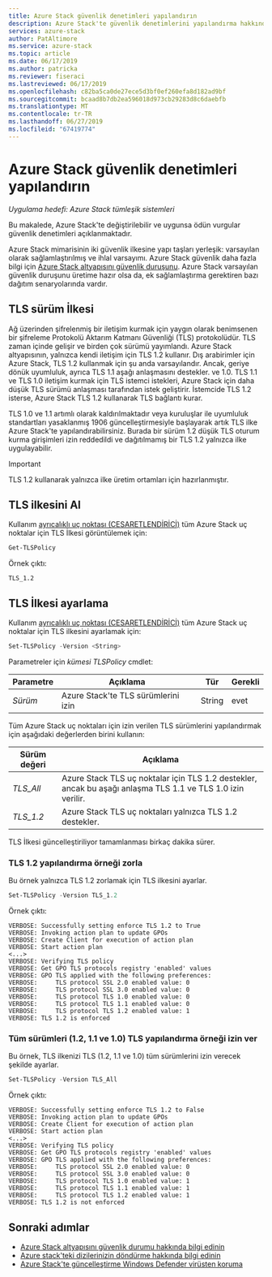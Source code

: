 ```yaml
---
title: Azure Stack güvenlik denetimleri yapılandırın
description: Azure Stack'te güvenlik denetimlerini yapılandırma hakkında bilgi edinin
services: azure-stack
author: PatAltimore
ms.service: azure-stack
ms.topic: article
ms.date: 06/17/2019
ms.author: patricka
ms.reviewer: fiseraci
ms.lastreviewed: 06/17/2019
ms.openlocfilehash: c82ba5ca0de27ece5d3bf0ef260efa8d182ad9bf
ms.sourcegitcommit: bcaad8b7db2ea596018d973cb29283d8c6daebfb
ms.translationtype: MT
ms.contentlocale: tr-TR
ms.lasthandoff: 06/27/2019
ms.locfileid: "67419774"
---
```

# <a name="configure-azure-stack-security-controls"></a>Azure Stack güvenlik denetimleri yapılandırın

*Uygulama hedefi: Azure Stack tümleşik sistemleri*

Bu makalede, Azure Stack'te değiştirilebilir ve uygunsa ödün vurgular güvenlik denetimleri açıklanmaktadır.

Azure Stack mimarisinin iki güvenlik ilkesine yapı taşları yerleşik: varsayılan olarak sağlamlaştırılmış ve ihlal varsayımı. Azure Stack güvenlik daha fazla bilgi için [Azure Stack altyapısını güvenlik duruşunu](azure-stack-security-foundations.md). Azure Stack varsayılan güvenlik duruşunu üretime hazır olsa da, ek sağlamlaştırma gerektiren bazı dağıtım senaryolarında vardır.

## <a name="tls-version-policy"></a>TLS sürüm İlkesi

Ağ üzerinden şifrelenmiş bir iletişim kurmak için yaygın olarak benimsenen bir şifreleme Protokolü Aktarım Katmanı Güvenliği (TLS) protokolüdür. TLS zaman içinde gelişir ve birden çok sürümü yayımlandı. Azure Stack altyapısının, yalnızca kendi iletişim için TLS 1.2 kullanır. Dış arabirimler için Azure Stack, TLS 1.2 kullanmak için şu anda varsayılandır. Ancak, geriye dönük uyumluluk, ayrıca TLS 1.1 aşağı anlaşmasını destekler. ve 1.0. TLS 1.1 ve TLS 1.0 iletişim kurmak için TLS istemci istekleri, Azure Stack için daha düşük TLS sürümü anlaşması tarafından istek geliştirir. İstemcide TLS 1.2 isterse, Azure Stack TLS 1.2 kullanarak TLS bağlantı kurar.

TLS 1.0 ve 1.1 artımlı olarak kaldırılmaktadır veya kuruluşlar ile uyumluluk standartları yasaklanmış 1906 güncelleştirmesiyle başlayarak artık TLS ilke Azure Stack'te yapılandırabilirsiniz. Burada bir sürüm 1.2 düşük TLS oturum kurma girişimleri izin reddedildi ve dağıtılmamış bir TLS 1.2 yalnızca ilke uygulayabilir.

> [!IMPORTANT]
> TLS 1.2 kullanarak yalnızca ilke üretim ortamları için hazırlanmıştır.

## <a name="get-tls-policy"></a>TLS ilkesini Al

Kullanım [ayrıcalıklı uç noktası (CESARETLENDİRİCİ)](azure-stack-privileged-endpoint.md) tüm Azure Stack uç noktalar için TLS İlkesi görüntülemek için:

```powershell
Get-TLSPolicy
```

Örnek çıktı:

    TLS_1.2

## <a name="set-tls-policy"></a>TLS İlkesi ayarlama

Kullanım [ayrıcalıklı uç noktası (CESARETLENDİRİCİ)](azure-stack-privileged-endpoint.md) tüm Azure Stack uç noktalar için TLS ilkesini ayarlamak için:

```powershell
Set-TLSPolicy -Version <String>
```

Parametreler için *kümesi TLSPolicy* cmdlet:

| Parametre | Açıklama | Tür | Gerekli |
|---------|---------|---------|---------|
| *Sürüm* | Azure Stack'te TLS sürümlerini izin | String | evet|

Tüm Azure Stack uç noktaları için izin verilen TLS sürümlerini yapılandırmak için aşağıdaki değerlerden birini kullanın:

| Sürüm değeri | Açıklama |
|---------|---------|
| *TLS_All* | Azure Stack TLS uç noktalar için TLS 1.2 destekler, ancak bu aşağı anlaşma TLS 1.1 ve TLS 1.0 izin verilir. |
| *TLS_1.2* | Azure Stack TLS uç noktaları yalnızca TLS 1.2 destekler. | 

TLS İlkesi güncelleştiriliyor tamamlanması birkaç dakika sürer.

### <a name="enforce-tls-12-configuration-example"></a>TLS 1.2 yapılandırma örneği zorla

Bu örnek yalnızca TLS 1.2 zorlamak için TLS ilkesini ayarlar.

```powershell
Set-TLSPolicy -Version TLS_1.2
```

Örnek çıktı:

    VERBOSE: Successfully setting enforce TLS 1.2 to True
    VERBOSE: Invoking action plan to update GPOs
    VERBOSE: Create Client for execution of action plan
    VERBOSE: Start action plan
    <...>
    VERBOSE: Verifying TLS policy
    VERBOSE: Get GPO TLS protocols registry 'enabled' values
    VERBOSE: GPO TLS applied with the following preferences:
    VERBOSE:     TLS protocol SSL 2.0 enabled value: 0
    VERBOSE:     TLS protocol SSL 3.0 enabled value: 0
    VERBOSE:     TLS protocol TLS 1.0 enabled value: 0
    VERBOSE:     TLS protocol TLS 1.1 enabled value: 0
    VERBOSE:     TLS protocol TLS 1.2 enabled value: 1
    VERBOSE: TLS 1.2 is enforced

### <a name="allow-all-versions-of-tls-12-11-and-10-configuration-example"></a>Tüm sürümleri (1.2, 1.1 ve 1.0) TLS yapılandırma örneği izin ver

Bu örnek, TLS ilkenizi TLS (1.2, 1.1 ve 1.0) tüm sürümlerini izin verecek şekilde ayarlar.

```powershell
Set-TLSPolicy -Version TLS_All
```

Örnek çıktı:

    VERBOSE: Successfully setting enforce TLS 1.2 to False
    VERBOSE: Invoking action plan to update GPOs
    VERBOSE: Create Client for execution of action plan
    VERBOSE: Start action plan
    <...>
    VERBOSE: Verifying TLS policy
    VERBOSE: Get GPO TLS protocols registry 'enabled' values
    VERBOSE: GPO TLS applied with the following preferences:
    VERBOSE:     TLS protocol SSL 2.0 enabled value: 0
    VERBOSE:     TLS protocol SSL 3.0 enabled value: 0
    VERBOSE:     TLS protocol TLS 1.0 enabled value: 1
    VERBOSE:     TLS protocol TLS 1.1 enabled value: 1
    VERBOSE:     TLS protocol TLS 1.2 enabled value: 1
    VERBOSE: TLS 1.2 is not enforced

## <a name="next-steps"></a>Sonraki adımlar

- [Azure Stack altyapısını güvenlik durumu hakkında bilgi edinin](azure-stack-security-foundations.md)
- [Azure stack'teki dizilerinizin döndürme hakkında bilgi edinin](azure-stack-rotate-secrets.md)
- [Azure Stack'te güncelleştirme Windows Defender virüsten koruma](azure-stack-security-av.md)